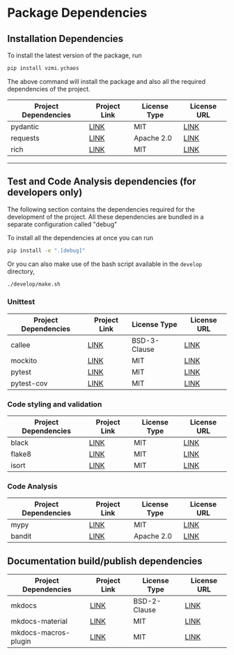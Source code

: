 # Package Dependencies

## Installation Dependencies

To install the latest version of the package, run

```bash
pip install vzmi.ychaos
```

The above command will install the package and also all
the required dependencies of the project.

| Project Dependencies | Project Link                                     | License Type | License URL                                                          |
| -------------------- | ------------------------------------------------ | ------------ | -------------------------------------------------------------------- |
| pydantic             | [LINK](https://github.com/samuelcolvin/pydantic) | MIT          | [LINK](https://github.com/samuelcolvin/pydantic/blob/master/LICENSE) |
| requests             | [LINK](https://github.com/psf/requests)          | Apache 2.0   | [LINK](https://github.com/psf/requests/blob/master/LICENSE)          |
| rich                 | [LINK](https://github.com/willmcgugan/rich)      | MIT          | [LINK](https://github.com/willmcgugan/rich/blob/master/LICENSE)      |

----

## Test and Code Analysis dependencies (for developers only)

The following section contains the dependencies required for the
development of the project. All these dependencies are bundled in a
separate configuration called "debug"

To install all the dependencies at once you can run

```bash
pip install -e ".[debug]"
```

Or you can also make use of the bash script available in the `develop`
directory,

```bash
./develop/make.sh
```

### Unittest

| Project Dependencies | Project Link                                    | License Type         | License URL                                                         |
| -------------------- | ----------------------------------------------- | -------------------- | ------------------------------------------------------------------- |
| callee               | [LINK](https://github.com/Xion/callee)          | BSD-3-Clause         | [LINK](https://github.com/Xion/callee/blob/master/LICENSE)          |
| mockito              | [LINK](https://github.com/kaste/mockito-python) | MIT                  | [LINK](https://github.com/kaste/mockito-python/blob/master/LICENSE) |
| pytest               | [LINK](https://github.com/pytest-dev/pytest)    | MIT                  | [LINK](https://github.com/pytest-dev/pytest/blob/master/LICENSE)    |
| pytest-cov           | [LINK](https://github.com/pytest-dev/pytest-cov)| MIT                  | [LINK](https://github.com/pytest-dev/pytest-cov/blob/master/LICENSE)|

### Code styling and validation

| Project Dependencies | Project Link                            | License Type | License URL                                                 |
| -------------------- | --------------------------------------- | ------------ | ----------------------------------------------------------- |
| black                | [LINK](https://github.com/psf/black)    | MIT          | [LINK](https://github.com/psf/black/blob/master/LICENSE)    |
| flake8               | [LINK](https://github.com/PyCQA/flake8) | MIT          | [LINK](https://github.com/psf/black/blob/master/LICENSE)    |
| isort                | [LINK](https://github.com/PyCQA/isort)  | MIT          | [LINK](https://github.com/PyCQA/isort/blob/develop/LICENSE) |

### Code Analysis

| Project Dependencies | Project Link                            | License Type | License URL                                                 |
| -------------------- | --------------------------------------- | ------------ | ----------------------------------------------------------- |
| mypy                 | [LINK](https://github.com/python/mypy)  | MIT          | [LINK](https://github.com/python/mypy/blob/master/LICENSE)  |
| bandit               | [LINK](https://github.com/PyCQA/bandit) | Apache 2.0   | [LINK](https://github.com/PyCQA/bandit/blob/master/LICENSE) |

## Documentation build/publish dependencies

| Project Dependencies | Project Link                                           | License Type | License URL                                                                   |
| -------------------- | ------------------------------------------------------ | ------------ | ----------------------------------------------------------------------------- |
| mkdocs               | [LINK](https://github.com/mkdocs/mkdocs)               | BSD-2-Clause | [LINK](https://github.com/mkdocs/mkdocs/blob/master/LICENSE)                  |
| mkdocs-material      | [LINK](https://github.com/squidfunk/mkdocs-material/)  | MIT          | [LINK](https://github.com/squidfunk/mkdocs-material/blob/master/LICENSE)      |
| mkdocs-macros-plugin | [LINK](https://github.com/fralau/mkdocs_macros_plugin) | MIT          | [LINK](https://github.com/fralau/mkdocs_macros_plugin/blob/master/LICENSE.md) |
